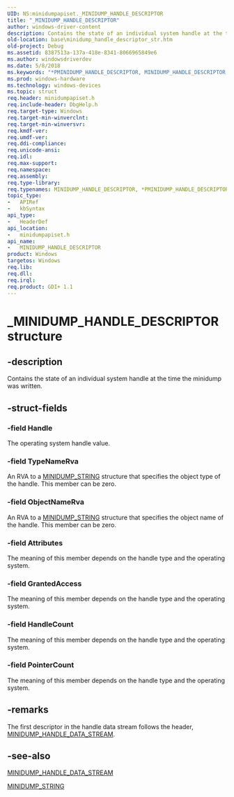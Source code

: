 ```yaml
---
UID: NS:minidumpapiset._MINIDUMP_HANDLE_DESCRIPTOR
title: "_MINIDUMP_HANDLE_DESCRIPTOR"
author: windows-driver-content
description: Contains the state of an individual system handle at the time the minidump was written.
old-location: base\minidump_handle_descriptor_str.htm
old-project: Debug
ms.assetid: 8387513a-137a-418e-8341-8066965849e6
ms.author: windowsdriverdev
ms.date: 5/8/2018
ms.keywords: "*PMINIDUMP_HANDLE_DESCRIPTOR, MINIDUMP_HANDLE_DESCRIPTOR, MINIDUMP_HANDLE_DESCRIPTOR structure, PMINIDUMP_HANDLE_DESCRIPTOR, PMINIDUMP_HANDLE_DESCRIPTOR structure pointer, _MINIDUMP_HANDLE_DESCRIPTOR, _win32_minidump_handle_descriptor_str, base.minidump_handle_descriptor_str, minidumpapiset/MINIDUMP_HANDLE_DESCRIPTOR, minidumpapiset/PMINIDUMP_HANDLE_DESCRIPTOR"
ms.prod: windows-hardware
ms.technology: windows-devices
ms.topic: struct
req.header: minidumpapiset.h
req.include-header: DbgHelp.h
req.target-type: Windows
req.target-min-winverclnt: 
req.target-min-winversvr: 
req.kmdf-ver: 
req.umdf-ver: 
req.ddi-compliance: 
req.unicode-ansi: 
req.idl: 
req.max-support: 
req.namespace: 
req.assembly: 
req.type-library: 
req.typenames: MINIDUMP_HANDLE_DESCRIPTOR, *PMINIDUMP_HANDLE_DESCRIPTOR
topic_type:
-	APIRef
-	kbSyntax
api_type:
-	HeaderDef
api_location:
-	minidumpapiset.h
api_name:
-	MINIDUMP_HANDLE_DESCRIPTOR
product: Windows
targetos: Windows
req.lib: 
req.dll: 
req.irql: 
req.product: GDI+ 1.1
---
```


# _MINIDUMP_HANDLE_DESCRIPTOR structure


## -description


Contains the state of an individual system handle at the time the minidump was written.


## -struct-fields




### -field Handle

The operating system handle value.


### -field TypeNameRva

An RVA to a 
<a href="https://msdn.microsoft.com/b90b2b29-9d39-4a73-b5fb-bb6e04c94811">MINIDUMP_STRING</a> structure that specifies the object type of the handle. This member can be zero.


### -field ObjectNameRva

An RVA to a 
<a href="https://msdn.microsoft.com/b90b2b29-9d39-4a73-b5fb-bb6e04c94811">MINIDUMP_STRING</a> structure that specifies the object name of the handle. This member can be zero.


### -field Attributes

The meaning of this member depends on the handle type and the operating system.


### -field GrantedAccess

The meaning of this member depends on the handle type and the operating system.


### -field HandleCount

The meaning of this member depends on the handle type and the operating system.


### -field PointerCount

The meaning of this member depends on the handle type and the operating system.


## -remarks



The first descriptor in the handle data stream follows the header, 
<a href="https://msdn.microsoft.com/5674df6b-77e0-4bca-8349-8217388902ed">MINIDUMP_HANDLE_DATA_STREAM</a>.




## -see-also




<a href="https://msdn.microsoft.com/5674df6b-77e0-4bca-8349-8217388902ed">MINIDUMP_HANDLE_DATA_STREAM</a>



<a href="https://msdn.microsoft.com/b90b2b29-9d39-4a73-b5fb-bb6e04c94811">MINIDUMP_STRING</a>
 

 

